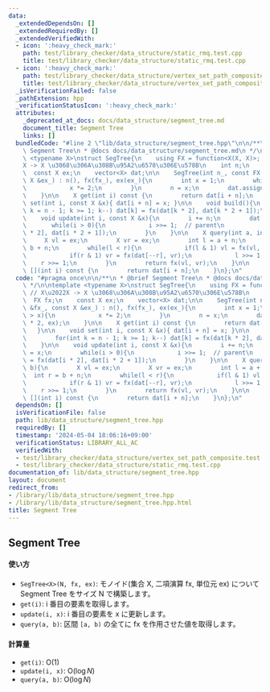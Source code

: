 ```yaml
---
data:
  _extendedDependsOn: []
  _extendedRequiredBy: []
  _extendedVerifiedWith:
  - icon: ':heavy_check_mark:'
    path: test/library_checker/data_structure/static_rmq.test.cpp
    title: test/library_checker/data_structure/static_rmq.test.cpp
  - icon: ':heavy_check_mark:'
    path: test/library_checker/data_structure/vertex_set_path_composite.test.cpp
    title: test/library_checker/data_structure/vertex_set_path_composite.test.cpp
  _isVerificationFailed: false
  _pathExtension: hpp
  _verificationStatusIcon: ':heavy_check_mark:'
  attributes:
    _deprecated_at_docs: docs/data_structure/segment_tree.md
    document_title: Segment Tree
    links: []
  bundledCode: "#line 2 \"lib/data_structure/segment_tree.hpp\"\n\n/**\n * @brief\
    \ Segment Tree\n * @docs docs/data_structure/segment_tree.md\n */\n\ntemplate\
    \ <typename X>\nstruct SegTree{\n    using FX = function<X(X, X)>; // X\u2022\
    X -> X \u3068\u306A\u308B\u95A2\u6570\u306E\u578B\n    int n;\n    FX fx;\n  \
    \  const X ex;\n    vector<X> dat;\n\n    SegTree(int n_, const FX &fx_, const\
    \ X &ex_) : n(), fx(fx_), ex(ex_){\n        int x = 1;\n        while(n_ > x){\n\
    \            x *= 2;\n        }\n        n = x;\n        dat.assign(n * 2, ex);\n\
    \    }\n\n    X get(int i) const {\n        return dat[i + n];\n    }\n\n    void\
    \ set(int i, const X &x){ dat[i + n] = x; }\n\n    void build(){\n        for(int\
    \ k = n - 1; k >= 1; k--) dat[k] = fx(dat[k * 2], dat[k * 2 + 1]);\n    }\n\n\
    \    void update(int i, const X &x){\n        i += n;\n        dat[i] = x;\n \
    \       while(i > 0){\n            i >>= 1;  // parent\n            dat[i] = fx(dat[i\
    \ * 2], dat[i * 2 + 1]);\n        }\n    }\n\n    X query(int a, int b){\n   \
    \     X vl = ex;\n        X vr = ex;\n        int l = a + n;\n        int r =\
    \ b + n;\n        while(l < r){\n            if(l & 1) vl = fx(vl, dat[l++]);\n\
    \            if(r & 1) vr = fx(dat[--r], vr);\n            l >>= 1;\n        \
    \    r >>= 1;\n        }\n        return fx(vl, vr);\n    }\n\n    X operator\
    \ [](int i) const {\n        return dat[i + n];\n    }\n};\n"
  code: "#pragma once\n\n/**\n * @brief Segment Tree\n * @docs docs/data_structure/segment_tree.md\n\
    \ */\n\ntemplate <typename X>\nstruct SegTree{\n    using FX = function<X(X, X)>;\
    \ // X\u2022X -> X \u3068\u306A\u308B\u95A2\u6570\u306E\u578B\n    int n;\n  \
    \  FX fx;\n    const X ex;\n    vector<X> dat;\n\n    SegTree(int n_, const FX\
    \ &fx_, const X &ex_) : n(), fx(fx_), ex(ex_){\n        int x = 1;\n        while(n_\
    \ > x){\n            x *= 2;\n        }\n        n = x;\n        dat.assign(n\
    \ * 2, ex);\n    }\n\n    X get(int i) const {\n        return dat[i + n];\n \
    \   }\n\n    void set(int i, const X &x){ dat[i + n] = x; }\n\n    void build(){\n\
    \        for(int k = n - 1; k >= 1; k--) dat[k] = fx(dat[k * 2], dat[k * 2 + 1]);\n\
    \    }\n\n    void update(int i, const X &x){\n        i += n;\n        dat[i]\
    \ = x;\n        while(i > 0){\n            i >>= 1;  // parent\n            dat[i]\
    \ = fx(dat[i * 2], dat[i * 2 + 1]);\n        }\n    }\n\n    X query(int a, int\
    \ b){\n        X vl = ex;\n        X vr = ex;\n        int l = a + n;\n      \
    \  int r = b + n;\n        while(l < r){\n            if(l & 1) vl = fx(vl, dat[l++]);\n\
    \            if(r & 1) vr = fx(dat[--r], vr);\n            l >>= 1;\n        \
    \    r >>= 1;\n        }\n        return fx(vl, vr);\n    }\n\n    X operator\
    \ [](int i) const {\n        return dat[i + n];\n    }\n};\n"
  dependsOn: []
  isVerificationFile: false
  path: lib/data_structure/segment_tree.hpp
  requiredBy: []
  timestamp: '2024-05-04 18:06:16+09:00'
  verificationStatus: LIBRARY_ALL_AC
  verifiedWith:
  - test/library_checker/data_structure/vertex_set_path_composite.test.cpp
  - test/library_checker/data_structure/static_rmq.test.cpp
documentation_of: lib/data_structure/segment_tree.hpp
layout: document
redirect_from:
- /library/lib/data_structure/segment_tree.hpp
- /library/lib/data_structure/segment_tree.hpp.html
title: Segment Tree
---
```

## Segment Tree

#### 使い方

- `SegTree<X>(N, fx, ex)`: モノイド(集合 X, 二項演算 fx, 単位元 ex) について Segment Tree をサイズ N で構築します。
- `get(i)`: i 番目の要素を取得します。
- `update(i, x)`: i 番目の要素を x に更新します。
- `query(a, b)`: 区間 `[a, b)` の全てに fx を作用させた値を取得します。

#### 計算量

- `get(i)`: $\mathrm{O}(1)$
- `update(i, x)`: $\mathrm{O}(\log N)$
- `query(a, b)`: $\mathrm{O}(\log N)$